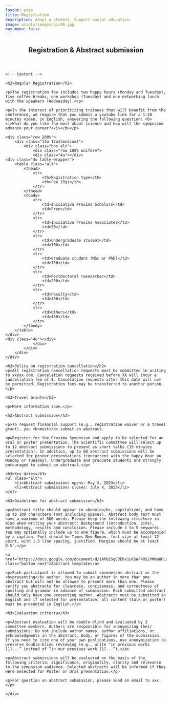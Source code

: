 ```yaml
---
layout: page
title: Registration
description: Adopt a student. Support social education.
image: assets/images/pic06.jpg
nav-menu: false
---
```


<!-- Main -->
<div id="main" class="alt">

<!-- One -->
<section id="one">
	<div class="inner">
	<header class="major">
		<h1>Registration & Abstract submission</h1>
	</header>

	<!-- Content -->
	
	<h2>Regular Registration</h2>

	<p>The registration fee includes two happy hours (Monday and Tuesday), five coffee breaks, one workshop (Tuesday) and one networking lunch with the speakers (Wednesday).</p>

	<p>In the interest of prioritizing trainees that will benefit from the conference, we require that you submit a youtube link for a 1:30 minutes video, in English, answering the following question: <b><i>What do you like the most about science and how will the symposium advance your career?</i></b></p>

	<div class="row 200%">
		<div class="12u 12u$(medium)">
			<div class="box alt">
				<div class="row 100% uniform">
				<div class="4u"></div>
	<div class="4u table-wrapper">
		<table class="alt">
			<thead>
				<tr>
					<th>Registration type</th>
					<th>Fee (R$)</th>
				</tr>
			</thead>
			<tbody>
				<tr>
					<td>Iniciativa Proxima Scholars</td>
					<td>Free</td>
				</tr>
				<tr>
					<td>Iniciativa Proxima Associates</td>
					<td>50</td>
				</tr>
				<tr>
					<td>Undergraduate student</td>
					<td>100</td>
				</tr>
				<tr>
					<td>Graduate student (MSc or PhD)</td>
					<td>150</td>
				</tr>
				<tr>
					<td>Postdoctoral researcher</td>
					<td>250</td>
				</tr>
				<tr>
					<td>Faculty</td>
					<td>450</td>
				</tr>
				<tr>
					<td>Others</td>
					<td>450</td>
				</tr>
			</tbody>
		</table>
	</div>
	<div class="4u"></div>
				</div>
			</div>
		</div>
	</div>

	<h2>Policy on registration cancellation</h2>
	<p>All registration cancellation requests must be submitted in writing to xx@xx.com. Cancelation requests received before XX will incur a cancellation fee of $. Cancelation requests after this date will not be permitted. Registration fees may be transferred to another person.</p>
	
	<h2>Travel Grants</h2>

	<p>More information soon.</p>

	<h2>Abstract submission</h2>

	<p>To request financial support (e.g., registration waiver or a travel grant), you <b>must</b> submit an abstract.

	<p>Register for the Proxima Symposium and apply to be selected for an oral or poster presentation. The Scientific Committee will select up to 12 abstract submissions to present as short talks (15 minutes presentation). In addition, up to 60 abstract submissions will be selected for poster presentations (concurrent with the happy hour on Monday or Tuesday). Undergraduate and graduate students are strongly encouraged to submit an abstract.</p>

	<h3>Key dates</h3>
	<ul class="alt">
		<li>Abstract submissions opens: May X, 2023</li>
		<li>Abstract submissions closes: July X, 2023</li>
	</ul>

	<h3>Guidelines for abstract submission</h3>

	<p>Abstract title should appear in <b>bold</b>, capitalized, and have up to 100 characters (not including spaces). Abstract body text must have a maximum of 500 words. Please keep the following structure in mind when writing your abstract: Background (introduction, aims), methodology, results and conclusion. Please include 3 to 5 keywords. You may optionally include up to one figure, which must be accompanied by a caption. Font should be Times New Roman, font size at least 12-point, with 1.5 line spacing, justified. Margins should be at least 0.5".</p>

	<a href="https://docs.google.com/document/d/1APQ15gE3Ehx1uKSWF4OS2VMNaUPLxZYsm9d4qqosYgU/edit" class="button next">Abstract template</a>

	<p>Each participant is allowed to submit <b>one</b> abstract as the <b>presenting</b> author. You may be an author in more than one abstract but will not be allowed to present more than one. Please verify you abstracts for clearness, conciseness, and correctness of spelling and grammar in advance of submission. Each submitted abstract should only have one presenting author. Abstracts must be submitted in English and if selected for presentation, all content (talk or poster) must be presented in English.</p>

	<h3>Evaluation criteria</h3>

	<p>Abstract evaluation will be double-blind and evaluated by 3 committee members. Authors are responsible for anonymizing their submissions. Do not include author names, author affiliations, or acknowledgments in the abstract, body, or figures of the submission. If you need to cite one of your own publications, use anonymization to preserve double-blind reviewing (e.g., write "in previous works [1]...” instead of “in our previous work [1]...”).</p>

	<p>Abstract submissions will be evaluated on the basis of the following criteria: significance, originality, clarity and relevance to the symposium audience. Selected abstracts will be informed if they were selected for Poster or Oral presentation.</p>

	<p>For question on abstract submission, please send an email to xxx.</p>

	</div>
</section>
</div>